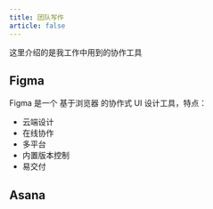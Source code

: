 ```yaml
---
title: 团队写作
article: false
---
```


这里介绍的是我工作中用到的协作工具

## Figma

Figma 是一个 基于浏览器 的协作式 UI 设计工具，特点：

+ 云端设计
+ 在线协作
+ 多平台
+ 内置版本控制
+ 易交付

## Asana
